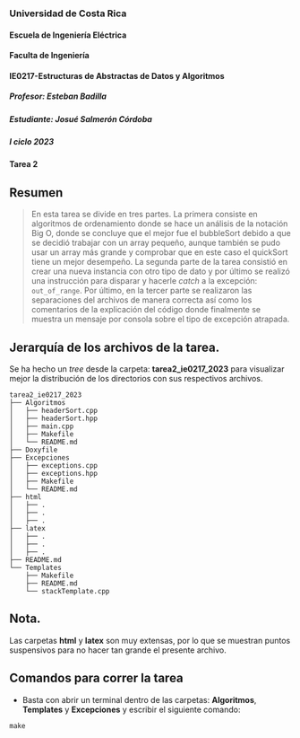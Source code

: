 ### Universidad de Costa Rica
#### Escuela de Ingeniería Eléctrica
#### Faculta de Ingeniería
#### IE0217-Estructuras de Abstractas de Datos y Algoritmos
##### Profesor: Esteban Badilla
##### Estudiante: Josué Salmerón Córdoba
##### I ciclo 2023
#### Tarea 2

## Resumen
> En esta tarea se divide en tres partes. La primera consiste en algoritmos de ordenamiento donde se hace un análisis de la notación Big O, donde se concluye que el mejor fue el bubbleSort debido a que se decidió trabajar con un array pequeño, aunque también se pudo usar un array más grande y comprobar que en este caso el quickSort tiene un mejor desempeño. La segunda parte de la tarea consistió en crear una nueva instancia con otro tipo de dato y por último se realizó una instrucción para disparar y hacerle *catch* a la excepción: ``out_of_range``. Por último, en la tercer parte se realizaron las separaciones del archivos de manera correcta así como los comentarios de la explicación del código donde finalmente se muestra un mensaje por consola sobre el tipo de excepción atrapada.

## Jerarquía de los archivos de la tarea.
Se ha hecho un *tree* desde la carpeta: **tarea2_ie0217_2023** para visualizar mejor la distribución de los directorios con sus respectivos archivos.
```
tarea2_ie0217_2023
├── Algoritmos
│   ├── headerSort.cpp
│   ├── headerSort.hpp
│   ├── main.cpp
│   ├── Makefile
│   └── README.md
├── Doxyfile
├── Excepciones
│   ├── exceptions.cpp
│   ├── exceptions.hpp
│   ├── Makefile
│   └── README.md
├── html
│   ├── .
│   ├── .
│   ├── .
├── latex
│   ├── .
│   ├── .
│   ├── .
├── README.md
└── Templates
    ├── Makefile
    ├── README.md
    └── stackTemplate.cpp
```
## Nota.
Las carpetas **html** y **latex** son muy extensas, por lo que se muestran puntos suspensivos para no hacer tan grande el presente archivo.
## Comandos para correr la tarea
- Basta con abrir un terminal dentro de las carpetas: **Algoritmos**, **Templates** y **Excepciones** y escribir el siguiente comando:
```
make
```
